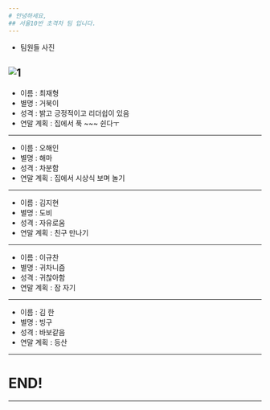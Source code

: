 ```yaml
---
# 안녕하세요,
## 서울10반 초격차 팀 입니다.
---
```

* 팀원들 사진

<img>![1](https://user-images.githubusercontent.com/40291366/50469083-44a45e80-09ee-11e9-9206-b1ad7fc64782.png)
</img>
---
* 이름 : 최재형
* 별명 : 거북이
* 성격 : 밝고 긍정적이고 리더쉽이 있음
* 연말 계획 : 집에서 푹 ~~~ 쉰다ㅜ
---
* 이름 : 오해인
* 별명 : 해마
* 성격 : 차분함
* 연말 계획 : 집에서 시상식 보며 놀기
---
* 이름 : 김지현
* 별명 : 도비
* 성격 : 자유로움
* 연말 계획 : 친구 만나기
---
* 이름 : 이규찬
* 별명 : 귀차니즘
* 성격 : 귀찮아함
* 연말 계획 : 잠 자기
---
* 이름 : 김 한
* 별명 : 빙구
* 성격 : 바보같음
* 연말 계획 : 등산
---
# END!
---
